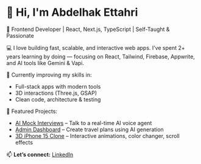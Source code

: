 # 👋 Hi, I'm Abdelhak Ettahri

🎯 Frontend Developer | React, Next.js, TypeScript | Self-Taught & Passionate

💻 I love building fast, scalable, and interactive web apps. I’ve spent 2+ years learning by doing — focusing on React, Tailwind, Firebase, Appwrite, and AI tools like Gemini & Vapi.

🧠 Currently improving my skills in:
- Full-stack apps with modern tools
- 3D interactions (Three.js, GSAP)
- Clean code, architecture & testing

🚀 Featured Projects:
- [AI Mock Interviews](https://github.com/yourrepo) – Talk to a real-time AI voice agent
- [Admin Dashboard](https://github.com/yourrepo) – Create travel plans using AI generation
- [3D iPhone 15 Clone](https://github.com/yourrepo) – Interactive animations, color changer, scroll effects

📫 **Let’s connect:** [LinkedIn](https://www.linkedin.com/in/abdelhak-ettahri-565218358/)

